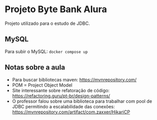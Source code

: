 # Projeto Byte Bank Alura

Projeto utilizado para o estudo de JDBC.

## MySQL

Para subir o MySQL:
```docker compose up```

## Notas sobre a aula

* Para buscar bibliotecas maven: https://mvnrepository.com/
* POM = Project Object Model
* Site interessante sobre refatoração de código: https://refactoring.guru/pt-br/design-patterns/
* O professor falou sobre uma biblioteca para trabalhar com pool de JDBC permitindo a escalabilidade das conexões: https://mvnrepository.com/artifact/com.zaxxer/HikariCP